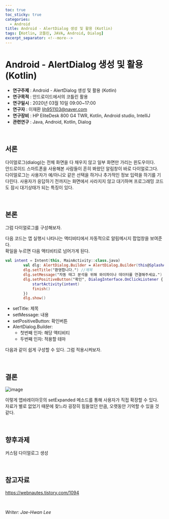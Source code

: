 ```yaml
---
toc: true
toc_sticky: true
categories:
  - Android
title: Android - AlertDialog 생성 및 활용 (Kotlin)
tags: [Kotlin, 코틀린, JAVA, Android, Dialog]
excerpt_separator: <!--more-->
---
```


# Android - AlertDialog 생성 및 활용  (Kotlin)
<!--more-->
* **연구주제** : Android - AlertDialog 생성 및 활용  (Kotlin)
* **연구목적** : 안드로이드에서의 코틀린 활용
* **연구일시** : 2020년 03월 10일 09:00~17:00
* **연구자** : 이재환 <ljh951103@naver.com>
* **연구장비** : HP EliteDesk 800 G4 TWR, Kotlin, Android studio, IntelliJ
* **관련연구** : Java, Android, Kotlin, Dialog
<br>
   
## 서론

다이얼로그(dialog)는 전체 화면을 다 채우지 않고 일부 화면만 가리는 윈도우이다.  
안드로이드 스마트폰을 사용해본 사람들이 흔히 봐왔던 알림창이 바로 다이얼로그다.  
다이얼로그는 사용자가 예/아니오 같은 선택을 하거나 추가적인 정보 입력을 하기를 기다린다. 사용자가 응답하기 전까지는 화면에서 사라지지 않고 대기하며 프로그래밍 코드도 잠시 대기상태가 되는 특징이 있다.

<br>
   
## 본론

그럼 다이얼로그를 구성해보자.

다음 코드는 앱 실행시 나타나는 액티비티에서 자동적으로 알림메시지 팝업창을 보여준다.  
확일을 누르면 다음 액티비티로 넘어가게 된다.

````kotlin
val intent = Intent(this, MainActivity::class.java)
        val dlg: AlertDialog.Builder = AlertDialog.Builder(this@SplashActivity,  android.R.style.Theme_DeviceDefault_Light_Dialog_NoActionBar_MinWidth)
        dlg.setTitle("환영합니다.") //제목
        dlg.setMessage("자동 태그 분석을 위해 와이파이나 데이터를 연결해주세요.") // 메시지
        dlg.setPositiveButton("확인", DialogInterface.OnClickListener { dialog, which ->
            startActivity(intent)
            finish()
        })
        dlg.show()
````

- setTitle: 제목
- setMessage: 내용
- setPositiveButton: 확인버튼
- AlertDialog.Builder: 
  - 첫번째 인자: 해당 액티비티
  - 두번째 인자: 적용할 테마

다음과 같이 쉽게 구성할 수 있다. 그럼 적용시켜보자.

<br>

## 결론

![image](https://user-images.githubusercontent.com/57826388/76139352-48238300-6092-11ea-93e6-c14c88d5789b.png)

이렇게 앱바레이아웃의 setExpanded 메소드를 통해 사용자가 직접 확장할 수 있다.  
자료가 별로 없었기 때문에 찾느라 굉장히 힘들었던 만큼, 오랫동안 기억할 수 있을 것 같다.

<br>

## 향후과제

커스텀 다이얼로그 생성

<br>

## 참고자료

<https://webnautes.tistory.com/1094>  

<br>

*Writer: Jae-Hwan Lee*